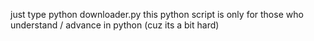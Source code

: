 just type python downloader.py
this python script is only for those who understand / advance in python (cuz its a bit hard)
